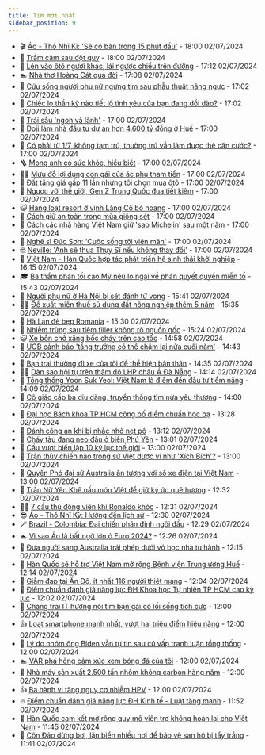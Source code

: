```yaml
---
title: Tim mới nhất
sidebar_position: 9
---
```


<!-- vnexpress-tin-moi-nhat:START -->
- 🎬 [Áo - Thổ Nhĩ Kì: &#39;Sẽ có bàn trong 15 phút đầu&#39;](https://vnexpress.net/truc-tiep-tran-ao-vs-tho-nhi-ki-o-euro-2024-4765432.html) - 18:00 02/07/2024
- 🐎 [Trầm cảm sau đột quỵ](https://vnexpress.net/tram-cam-sau-dot-quy-4764908.html) - 18:00 02/07/2024
- 🦍 [Lẻn vào ôtô người khác, lái ngược chiều trên đường](https://vnexpress.net/len-vao-oto-nguoi-khac-lai-nguoc-chieu-tren-duong-4765426.html) - 17:12 02/07/2024
- 🏊 [Nhà thơ Hoàng Cát qua đời](https://vnexpress.net/nha-tho-hoang-cat-qua-doi-4765427.html) - 17:08 02/07/2024
- 🎊 [Cứu sống người phụ nữ ngưng tim sau phẫu thuật nâng ngực](https://vnexpress.net/cuu-song-nguoi-phu-nu-ngung-tim-sau-phau-thuat-nang-nguc-4765261.html) - 17:02 02/07/2024
- 🎃 [Chiếc lọ thần kỳ nào tiết lộ tình yêu của bạn đang dồi dào?](https://vnexpress.net/chiec-lo-than-ky-nao-tiet-lo-tinh-yeu-cua-ban-dang-doi-dao-4764902.html) - 17:02 02/07/2024
- 🧰 [Trái sầu &#39;ngon và lành&#39;](https://vnexpress.net/trai-sau-ngon-va-lanh-4765422.html) - 17:00 02/07/2024
- 🔭 [Doji làm nhà đầu tư dự án hơn 4.600 tỷ đồng ở Huế](https://vnexpress.net/doji-lam-nha-dau-tu-du-an-hon-4-600-ty-dong-o-hue-4765415.html) - 17:00 02/07/2024
- 🫶 [Có phải từ 1/7, không tạm trú, thường trú vẫn làm được thẻ căn cước?](https://vnexpress.net/co-phai-tu-1-7-khong-tam-tru-thuong-tru-van-lam-duoc-the-can-cuoc-4765382.html) - 17:00 02/07/2024
- 🪜 [Mong anh có sức khỏe, hiểu biết](https://vnexpress.net/mong-anh-co-suc-khoe-hieu-biet-4765324.html) - 17:00 02/07/2024
- 👨‍🏫 [Mưu đồ lợi dụng con gái của ác phụ tham tiền](https://vnexpress.net/muu-do-loi-dung-con-gai-cua-ac-phu-tham-tien-4765322.html) - 17:00 02/07/2024
- 🎊 [Đất tăng giá gấp 11 lần nhưng tôi chọn mua ôtô](https://vnexpress.net/dat-tang-gia-gap-11-lan-nhung-toi-chon-mua-oto-4765279.html) - 17:00 02/07/2024
- 🎊 [Ngược với thế giới, Gen Z Trung Quốc đua tiết kiệm](https://vnexpress.net/nguoc-voi-the-gioi-gen-z-trung-quoc-dua-tiet-kiem-4765113.html) - 17:00 02/07/2024
- 😺 [Hàng loạt resort ở vịnh Lăng Cô bỏ hoang](https://vnexpress.net/hang-loat-resort-o-vinh-lang-co-bo-hoang-4764977.html) - 17:00 02/07/2024
- 🐘 [Cách giữ an toàn trong mùa giông sét](https://vnexpress.net/cach-giu-an-toan-trong-mua-giong-set-4764480.html) - 17:00 02/07/2024
- 🌁 [Cách các nhà hàng Việt Nam giữ &#39;sao Michelin&#39; sau một năm](https://vnexpress.net/cach-cac-nha-hang-viet-nam-giu-sao-michelin-sau-mot-nam-4764135.html) - 17:00 02/07/2024
- 🐲 [Nghệ sĩ Đức Sơn: &#39;Cuộc sống tôi viên mãn&#39;](https://vnexpress.net/nghe-si-duc-son-cuoc-song-toi-vien-man-4762452.html) - 17:00 02/07/2024
- 🤓 [Neville: &#39;Anh sẽ thua Thụy Sĩ nếu không thay đổi&#39;](https://vnexpress.net/neville-anh-se-thua-thuy-si-neu-khong-thay-doi-4765383.html) - 17:00 02/07/2024
- 💪 [Việt Nam - Hàn Quốc hợp tác phát triển hệ sinh thái khởi nghiệp](https://vnexpress.net/viet-nam-han-quoc-hop-tac-phat-trien-he-sinh-thai-khoi-nghiep-4765418.html) - 16:15 02/07/2024
- 🎓 [Ba thẩm phán tối cao Mỹ nêu lo ngại về phán quyết quyền miễn tố](https://vnexpress.net/ba-tham-phan-toi-cao-my-neu-lo-ngai-ve-phan-quyet-quyen-mien-to-4765287.html) - 15:43 02/07/2024
- 🫣 [Người phụ nữ ở Hà Nội bị sét đánh tử vong](https://vnexpress.net/nguoi-phu-nu-o-ha-noi-bi-set-danh-tu-vong-4765388.html) - 15:41 02/07/2024
- 🧑‍💻 [Đề xuất miễn thuế sử dụng đất nông nghiệp thêm 5 năm](https://vnexpress.net/de-xuat-mien-thue-su-dung-dat-nong-nghiep-them-5-nam-4765406.html) - 15:35 02/07/2024
- 🐲 [Hà Lan đè bẹp Romania](https://vnexpress.net/truc-tiep-tran-romania-vs-ha-lan-vong-1-8-euro-4765413-tong-thuat.html) - 15:30 02/07/2024
- 🌝 [Nhiễm trùng sau tiêm filler không rõ nguồn gốc](https://vnexpress.net/nhiem-trung-sau-tiem-filler-khong-ro-nguon-goc-4765317.html) - 15:24 02/07/2024
- 😺 [Xe bồn chở xăng bốc cháy trên cao tốc](https://vnexpress.net/xe-bon-cho-xang-boc-chay-tren-cao-toc-4765408.html) - 14:58 02/07/2024
- 🐎 [UOB cảnh báo &#39;tăng trưởng có thể chậm lại nửa cuối năm&#39;](https://vnexpress.net/uob-canh-bao-tang-truong-co-the-cham-lai-nua-cuoi-nam-4765391.html) - 14:43 02/07/2024
- 🎡 [Bạn trai thường đi xe của tôi để thể hiện bản thân](https://vnexpress.net/ban-trai-thuong-di-xe-cua-toi-de-the-hien-ban-than-4765381.html) - 14:35 02/07/2024
- 👨‍🏫 [Dàn sao hội tụ trên thảm đỏ LHP châu Á Đà Nẵng](https://vnexpress.net/dan-sao-hoi-tu-tren-tham-do-lhp-chau-a-da-nang-4765400.html) - 14:14 02/07/2024
- 🦆 [Tổng thống Yoon Suk Yeol: Việt Nam là điểm đến đầu tư tiềm năng](https://vnexpress.net/tong-thong-yoon-suk-yeol-viet-nam-la-diem-den-dau-tu-tiem-nang-4765397.html) - 14:09 02/07/2024
- 🚦 [Cô giáo cấp ba dịu dàng, truyền thống tìm nửa yêu thương](https://vnexpress.net/co-giao-cap-ba-diu-dang-truyen-thong-tim-nua-yeu-thuong-4765323.html) - 14:00 02/07/2024
- 💫 [Đại học Bách khoa TP HCM công bố điểm chuẩn học bạ](https://vnexpress.net/diem-chuan-xet-tuyen-som-dai-hoc-bach-khoa-tp-hcm-2024-4765393.html) - 13:28 02/07/2024
- 🎉 [Đánh công an khi bị nhắc nhở nẹt pô](https://vnexpress.net/danh-cong-an-khi-bi-nhac-nho-net-po-4765390.html) - 13:12 02/07/2024
- 🌋 [Cháy tàu đang neo đậu ở biển Phú Yên](https://vnexpress.net/chay-tau-dang-neo-dau-o-bien-phu-yen-4765392.html) - 13:01 02/07/2024
- 🤖 [Cầu vượt biển lập 10 kỷ lục thế giới](https://vnexpress.net/cau-vuot-bien-lap-10-ky-luc-the-gioi-4765020.html) - 13:00 02/07/2024
- 🦏 [Trận thủy chiến nào trong sử Việt được ví như &#39;Xích Bích&#39;?](https://vnexpress.net/tran-thuy-chien-nao-trong-su-viet-duoc-vi-nhu-xich-bich-4764938.html) - 13:00 02/07/2024
- 🦩 [Quyền Phó đại sứ Australia ấn tượng với số xe điện tại Việt Nam](https://vnexpress.net/quyen-pho-dai-su-australia-an-tuong-voi-so-xe-dien-tai-viet-nam-4765387.html) - 13:00 02/07/2024
- 👺 [Trần Nữ Yên Khê nấu món Việt để giữ ký ức quê hương](https://vnexpress.net/tran-nu-yen-khe-nau-mon-viet-de-giu-ky-uc-que-huong-4765262.html) - 12:32 02/07/2024
- 🧑‍🏫 [7 cầu thủ động viên khi Ronaldo khóc](https://vnexpress.net/7-cau-thu-dong-vien-khi-ronaldo-khoc-4765333.html) - 12:31 02/07/2024
- 😎 [Áo - Thổ Nhĩ Kỳ: Hướng đến lịch sử](https://vnexpress.net/ao-tho-nhi-ky-huong-den-lich-su-4765373.html) - 12:30 02/07/2024
- 🪄 [Brazil - Colombia: Đại chiến phân định ngôi đầu](https://vnexpress.net/brazil-colombia-dai-chien-phan-dinh-ngoi-dau-4765386.html) - 12:29 02/07/2024
- 🏊 [Vì sao Áo là bất ngờ lớn ở Euro 2024?](https://vnexpress.net/vi-sao-ao-la-bat-ngo-lon-o-euro-2024-4765384.html) - 12:26 02/07/2024
- 💃 [Đưa người sang Australia trái phép dưới vỏ bọc nhà tu hành](https://vnexpress.net/dua-nguoi-sang-australia-trai-phep-duoi-vo-boc-nha-tu-hanh-4765368.html) - 12:15 02/07/2024
- 🦆 [Hàn Quốc sẽ hỗ trợ Việt Nam mở rộng Bệnh viện Trung ương Huế](https://vnexpress.net/han-quoc-se-ho-tro-viet-nam-mo-rong-benh-vien-trung-uong-hue-4765370.html) - 12:14 02/07/2024
- 🎊 [Giẫm đạp tại Ấn Độ, ít nhất 116 người thiệt mạng](https://vnexpress.net/giam-dap-tai-an-do-it-nhat-116-nguoi-thiet-mang-4765378.html) - 12:04 02/07/2024
- 👺 [Điểm chuẩn đánh giá năng lực ĐH Khoa học Tự nhiên TP HCM cao kỷ lục](https://vnexpress.net/diem-chuan-danh-gia-nang-luc-dh-khoa-hoc-tu-nhien-tp-hcm-cao-ky-luc-4765376.html) - 12:02 02/07/2024
- 🎡 [Chàng trai IT hướng nội tìm bạn gái có lối sống tích cực](https://vnexpress.net/chang-trai-it-huong-noi-tim-ban-gai-co-loi-song-tich-cuc-4765320.html) - 12:00 02/07/2024
- 👍 [Loạt smartphone mạnh nhất, vượt hai triệu điểm hiệu năng](https://vnexpress.net/loat-smartphone-manh-nhat-vuot-hai-trieu-diem-hieu-nang-4765247.html) - 12:00 02/07/2024
- 🐎 [Lý do nhóm ông Biden vẫn tự tin sau cú vấp tranh luận tổng thống](https://vnexpress.net/ly-do-nhom-ong-biden-van-tu-tin-sau-cu-vap-tranh-luan-tong-thong-4765077.html) - 12:00 02/07/2024
- 🏊 [VAR phá hỏng cảm xúc xem bóng đá của tôi](https://vnexpress.net/var-pha-hong-cam-xuc-xem-bong-da-cua-toi-4765071.html) - 12:00 02/07/2024
- 🦩 [Nhà máy sản xuất 2.500 tấn nhôm không carbon hàng năm](https://vnexpress.net/nha-may-san-xuat-2-500-tan-nhom-khong-carbon-hang-nam-4765027.html) - 12:00 02/07/2024
- 👍 [Ba hành vi tăng nguy cơ nhiễm HPV](https://vnexpress.net/ba-hanh-vi-tang-nguy-co-nhiem-hpv-4765171.html) - 12:00 02/07/2024
- 🔥 [Điểm chuẩn đánh giá năng lực ĐH Kinh tế - Luật tăng mạnh](https://vnexpress.net/diem-chuan-danh-gia-nang-luc-dai-hoc-kinh-te-luat-2024-tang-manh-4765292.html) - 11:52 02/07/2024
- 💄 [Hàn Quốc cam kết mở rộng quy mô viện trợ không hoàn lại cho Việt Nam](https://vnexpress.net/han-quoc-cam-ket-mo-rong-quy-mo-vien-tro-khong-hoan-lai-cho-viet-nam-4765366.html) - 11:45 02/07/2024
- 🤡 [Côn Đảo dừng bơi, lặn biển nhiều nơi để bảo vệ san hô bị tẩy trắng](https://vnexpress.net/con-dao-dung-boi-lan-bien-nhieu-noi-de-bao-ve-san-ho-bi-tay-trang-4765267.html) - 11:41 02/07/2024<!-- vnexpress-tin-moi-nhat:END -->
